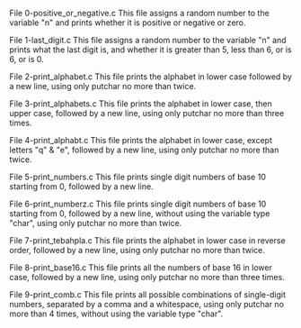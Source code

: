 File 0-positive_or_negative.c
     This file assigns a random number to the variable "n" and prints whether it is positive or negative or zero.

File 1-last_digit.c
     This file assigns a random number to the variable "n" and prints what the last digit is, and whether it is greater than 5, less than 6, or is 6, or is 0.

File 2-print_alphabet.c
     This file prints the alphabet in lower case followed by a new line, using only putchar no more than twice.

File 3-print_alphabets.c
     This file prints the alphabet in lower case, then upper case, followed by a new line, using only putchar no more than three times.

File 4-print_alphabt.c
     This file prints the alphabet in lower case, except letters "q" & "e", followed by a new line, using only putchar no more than twice.

File 5-print_numbers.c
     This file prints single digit numbers of base 10 starting from 0, followed by a new line.

File 6-print_numberz.c
     This file prints single digit numbers of base 10 starting from 0, followed by a new line, without using the variable type "char", using only putchar no more than twice.

File 7-print_tebahpla.c
     This file prints the alphabet in lower case in reverse order, followed by a new line, using only putchar no more than twice.

File 8-print_base16.c
     This file prints all the numbers of base 16 in lower case, followed by a new line, using only putchar no more than three times.

File 9-print_comb.c
     This file prints all possible combinations of single-digit numbers, separated by a comma and a whitespace, using only putchar no more than 4 times, without using the variable type "char".